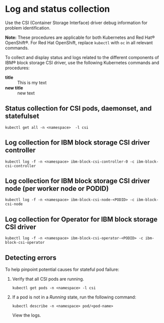 # Log and status collection

Use the CSI (Container Storage Interface) driver debug information for problem identification.

**Note:** These procedures are applicable for both Kubernetes and Red Hat® OpenShift®. For Red Hat OpenShift, replace `kubectl` with `oc` in all relevant commands.

To collect and display status and logs related to the different components of IBM® block storage CSI driver, use the following Kubernetes commands and procedures:
<dl><dlentry>
    <dt><b>title</b></dt>
<dd>This is my text</dd>
<dt><b>new title</b></dt>
<dd>new text</dd></dlentry></dl>

## Status collection for CSI pods, daemonset, and statefulset

`kubectl get all -n <namespace>  -l csi`

## Log collection for IBM block storage CSI driver controller

`kubectl log -f -n <namespace> ibm-block-csi-controller-0 -c ibm-block-csi-controller`

## Log collection for IBM block storage CSI driver node (per worker node or PODID)

`kubectl log -f -n <namespace> ibm-block-csi-node-<PODID> -c ibm-block-csi-node`

## Log collection for Operator for IBM block storage CSI driver

`kubectl log -f -n <namespace> ibm-block-csi-operator-<PODID> -c ibm-block-csi-operator`

## Detecting errors

To help pinpoint potential causes for stateful pod failure:

1.  Verify that all CSI pods are running.

    ```
    kubectl get pods -n <namespace> -l csi
    ```

2.  If a pod is not in a _Running_ state, run the following command:

    ```
    kubectl describe -n <namespace> pod/<pod-name>
    ```

    View the logs.
